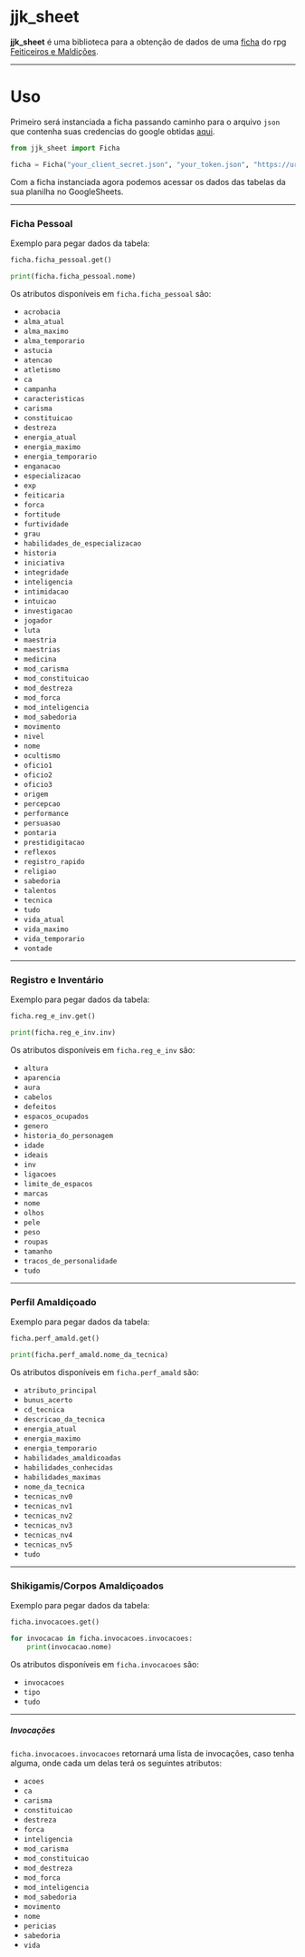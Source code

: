 # jjk_sheet

**jjk_sheet** é uma biblioteca para a obtenção de dados de uma [ficha](https://docs.google.com/spreadsheets/d/1txN7cAC2WXbPeq5nRSgI-k4hjtBLbEI2KUr61RMuul4/)
do rpg [Feiticeiros e Maldições](https://drive.google.com/file/d/172OB3Pz7-o9BFateI3BEdRiBllpbx34w/view).

---

# Uso

Primeiro será instanciada a ficha passando caminho para o arquivo
`json` que contenha suas credencias do google obtidas [aqui](https://console.cloud.google.com/).

```py
from jjk_sheet import Ficha

ficha = Ficha("your_client_secret.json", "your_token.json", "https://url.para.sua.ficha/")
```
Com a ficha instanciada agora podemos acessar os dados das tabelas
da sua planilha no GoogleSheets.

---

### Ficha Pessoal

Exemplo para pegar dados da tabela:
```py
ficha.ficha_pessoal.get()

print(ficha.ficha_pessoal.nome)
```

Os atributos disponíveis em `ficha.ficha_pessoal` são:

- `acrobacia`
- `alma_atual`     
- `alma_maximo`    
- `alma_temporario`
- `astucia`        
- `atencao`        
- `atletismo`      
- `ca`
- `campanha`       
- `caracteristicas`
- `carisma`        
- `constituicao`
- `destreza`
- `energia_atual`
- `energia_maximo`
- `energia_temporario`
- `enganacao`
- `especializacao`
- `exp`
- `feiticaria`
- `forca`
- `fortitude`
- `furtividade`
- `grau`
- `habilidades_de_especializacao`
- `historia`
- `iniciativa`
- `integridade`
- `inteligencia`
- `intimidacao`
- `intuicao`
- `investigacao`
- `jogador`
- `luta`
- `maestria`
- `maestrias`
- `medicina`
- `mod_carisma`
- `mod_constituicao`
- `mod_destreza`
- `mod_forca`
- `mod_inteligencia`
- `mod_sabedoria`
- `movimento`
- `nivel`
- `nome`
- `ocultismo`
- `oficio1`
- `oficio2`
- `oficio3`
- `origem`
- `percepcao`
- `performance`
- `persuasao`
- `pontaria`
- `prestidigitacao`
- `reflexos`
- `registro_rapido`
- `religiao`
- `sabedoria`
- `talentos`
- `tecnica`
- `tudo`
- `vida_atual`
- `vida_maximo`
- `vida_temporario`
- `vontade`

---

### Registro e Inventário

Exemplo para pegar dados da tabela:
```py
ficha.reg_e_inv.get()

print(ficha.reg_e_inv.inv)
```

Os atributos disponíveis em `ficha.reg_e_inv` são:

- `altura`
- `aparencia`
- `aura`
- `cabelos`
- `defeitos`
- `espacos_ocupados`      
- `genero`
- `historia_do_personagem`
- `idade`
- `ideais`
- `inv`
- `ligacoes`
- `limite_de_espacos`
- `marcas`
- `nome`
- `olhos`
- `pele`
- `peso`
- `roupas`
- `tamanho`
- `tracos_de_personalidade`
- `tudo`

---

### Perfil Amaldiçoado

Exemplo para pegar dados da tabela:
```py
ficha.perf_amald.get()

print(ficha.perf_amald.nome_da_tecnica)
```

Os atributos disponíveis em `ficha.perf_amald` são:

- `atributo_principal`
- `bunus_acerto`
- `cd_tecnica`
- `descricao_da_tecnica`    
- `energia_atual`
- `energia_maximo`
- `energia_temporario`
- `habilidades_amaldicoadas`
- `habilidades_conhecidas`  
- `habilidades_maximas`     
- `nome_da_tecnica`
- `tecnicas_nv0`
- `tecnicas_nv1`
- `tecnicas_nv2`
- `tecnicas_nv3`
- `tecnicas_nv4`
- `tecnicas_nv5`
- `tudo`

---

### Shikigamis/Corpos Amaldiçoados

Exemplo para pegar dados da tabela:
```py
ficha.invocacoes.get()

for invocacao in ficha.invocacoes.invocacoes:
    print(invocacao.nome)
```

Os atributos disponíveis em `ficha.invocacoes` são:

- `invocacoes`
- `tipo`
- `tudo`

---

##### Invocações

`ficha.invocacoes.invocacoes` retornará uma lista de invocações, caso tenha alguma, onde
cada um delas terá os seguintes atributos:

- `acoes`
- `ca`
- `carisma`     
- `constituicao`
- `destreza`    
- `forca`       
- `inteligencia`
- `mod_carisma`
- `mod_constituicao`
- `mod_destreza`
- `mod_forca`
- `mod_inteligencia`
- `mod_sabedoria`
- `movimento`
- `nome`
- `pericias`
- `sabedoria`
- `vida`
